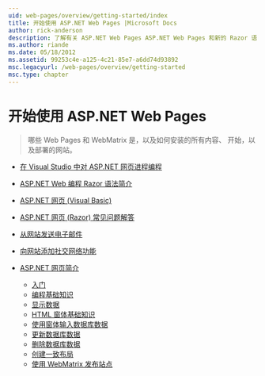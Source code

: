 ```yaml
---
uid: web-pages/overview/getting-started/index
title: 开始使用 ASP.NET Web Pages |Microsoft Docs
author: rick-anderson
description: 了解有关 ASP.NET Web Pages ASP.NET Web Pages 和新的 Razor 语法提供的快速且易上手的轻型方法将服务器代码与 HTML t 结合起来...
ms.author: riande
ms.date: 05/18/2012
ms.assetid: 99253c4e-a125-4c21-85e7-a6dd74d93892
msc.legacyurl: /web-pages/overview/getting-started
msc.type: chapter
---
```

<a name="getting-started-with-aspnet-web-pages"></a>开始使用 ASP.NET Web Pages
====================
> 哪些 Web Pages 和 WebMatrix 是，以及如何安装的所有内容、 开始，以及部署的网站。


- [在 Visual Studio 中对 ASP.NET 网页进程编程](program-asp-net-web-pages-in-visual-studio.md)
- [ASP.NET Web 编程 Razor 语法简介](introducing-razor-syntax-c.md)
- [ASP.NET 网页 (Visual Basic)](introducing-razor-syntax-vb.md)
- [ASP.NET 网页 (Razor) 常见问题解答](aspnet-web-pages-razor-faq.md)
- [从网站发送电子邮件](11-adding-email-to-your-web-site.md)
- [向网站添加社交网络功能](13-adding-social-networking-to-your-web-site.md)
- [ASP.NET 网页简介](introducing-aspnet-web-pages-2/index.md)

    - [入门](introducing-aspnet-web-pages-2/getting-started.md)
    - [编程基础知识](introducing-aspnet-web-pages-2/intro-to-web-pages-programming.md)
    - [显示数据](introducing-aspnet-web-pages-2/displaying-data.md)
    - [HTML 窗体基础知识](introducing-aspnet-web-pages-2/form-basics.md)
    - [使用窗体输入数据库数据](introducing-aspnet-web-pages-2/entering-data.md)
    - [更新数据库数据](introducing-aspnet-web-pages-2/updating-data.md)
    - [删除数据库数据](introducing-aspnet-web-pages-2/deleting-data.md)
    - [创建一致布局](introducing-aspnet-web-pages-2/layouts.md)
    - [使用 WebMatrix 发布站点](introducing-aspnet-web-pages-2/publishing.md)
